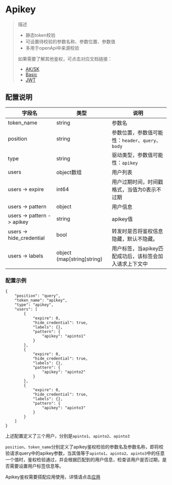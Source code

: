 # Apikey

> 描述
> * 静态token校验
> * 可设置待校验的参数名称、参数位置、参数值
> * 多用于openApi中来源校验
> 
> 如果需要了解其他鉴权，可点击对应文档链接：
> * [AK/SK](/docs/apinto/app/auth/aksk.md)
> * [Basic](/docs/apinto/app/auth/basic.md)
> * [JWT](/docs/apinto/app/auth/jwt.md)

## 配置说明
| 字段名                        | 类型                         | 说明                                  |
|----------------------------|----------------------------|-------------------------------------|
| token_name                 | string                     | 参数名                                 |
| position                   | string                     | 参数位置，参数值可能性：`header`、`query`、`body` |
| type                       | string                     | 驱动类型，参数值可能性：`apikey`                |
| users                      | object数组                   | 用户列表                                |
| users -> expire            | int64                      | 用户过期时间，时间戳格式，当值为0表示不过期              |
| users -> pattern           | object                     | 用户信息                                |
| users -> pattern -> apikey | string                     | apikey值                             |
| users -> hide_credential   | bool                       | 转发时是否将鉴权信息隐藏，默认不隐藏。                 |
| users -> labels            | object (map[string]string) | 用户标签，当apikey匹配成功后，该标签会加入请求上下文中      |

### 配置示例
```shell
{
    "position": "query",
    "token_name": "apikey",
    "type": "apikey",
    "users": [
        {
            "expire": 0,
            "hide_credential": true,
            "labels": {},
            "pattern": {
                "apikey": "apinto1"
            }
        },
        {
            "expire": 0,
            "hide_credential": true,
            "labels": {},
            "pattern": {
                "apikey": "apinto2"
            }
        },
        {
            "expire": 0,
            "hide_credential": true,
            "labels": {},
            "pattern": {
                "apikey": "apinto3"
            }
        }
    ]
}
```

上述配置定义了三个用户，分别是`apinto1`、`apinto2`、`apinto3`

`position`、`token_name`分别定义了apikey鉴权检验的参数名及参数名称，即将校验请求query中的apikey参数，当其值等于`apinto1`、`apinto2`、`apinto3`中的任意一个值时，鉴权检验通过，并会根据匹配到的用户信息，检查该用户是否过期，是否需要设置用户标签信息等。

Apikey鉴权需要搭配应用使用，详情请点击[应用](/docs/apinto/app/index.md)

